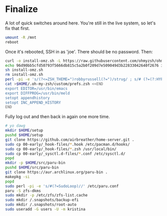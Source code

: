 # Finalize

A lot of quick switches around here. You're still in the live system, so let's fix that first.

```sh
umount -R /mnt
reboot
```

Once it's rebooted, SSH in as 'joe'. There should be no password. Then:

```sh
curl -o install-omz.sh -L https://raw.githubusercontent.com/ohmyzsh/ohmyzsh/master/tools/install.sh
echo 96d90bb5cfd50793f5666db815c5a2b0f209d7e509049d3b22833042640f2676 install-omz.sh | sha256sum -c - || exit 1
sh install-omz.sh
rm install-omz.sh
perl -pi -e 's/(?<=ZSH_THEME=")robbyrussell(?=")/strug/ ; s/# (?=(?:HYPHEN_INSENSITIVE="true")|(?:COMPLETION_WAITING_DOTS="true")|(?:DISABLE_MAGIC_FUNCTIONS="true"))//' $HOME/.zshrc
cat >$HOME/.oh-my-zsh/custom/prefs.zsh <<END
export EDITOR=/usr/bin/emacs
export DIFFPROG=/usr/bin/meld
setopt appendhistory
setopt INC_APPEND_HISTORY
END
```

Fully log out and then back in again one more time.

```sh
# yo dawg
mkdir $HOME/setup
pushd $HOME/setup
git clone https://github.com/airbreather/home-server.git .
sudo cp 00-early/_hook-files/*.hook /etc/pacman.d/hooks/
sudo cp 00-early/_hook-files/*.zsh /usr/local/bin/
sudo cp 00-early/_sysctl.d-files/*.conf /etc/sysctl.d/
popd
mkdir -p $HOME/src/paru-bin
pushd $HOME/src/paru-bin
git clone https://aur.archlinux.org/paru-bin .
makepkg -si
popd
sudo perl -pi -e 's/#(?=SudoLoop)//' /etc/paru.conf
paru -S zfs-dkms
sudo mkdir -p /etc/zfs/zfs-list.cache
sudo mkdir /.snapshots/backup-efi
sudo mkdir /.snapshots/root-auto
sudo useradd -G users -U -m kristina
```

